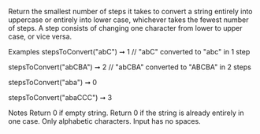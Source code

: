 Return the smallest number of steps it takes to convert a string entirely into uppercase or entirely into lower case, whichever takes the fewest number of steps. A step consists of changing one character from lower to upper case, or vice versa.

Examples
stepsToConvert("abC") ➞ 1
// "abC" converted to "abc" in 1 step

stepsToConvert("abCBA") ➞ 2
// "abCBA" converted to "ABCBA" in 2 steps

stepsToConvert("aba") ➞ 0

stepsToConvert("abaCCC") ➞ 3

Notes
Return 0 if empty string.
Return 0 if the string is already entirely in one case.
Only alphabetic characters.
Input has no spaces.